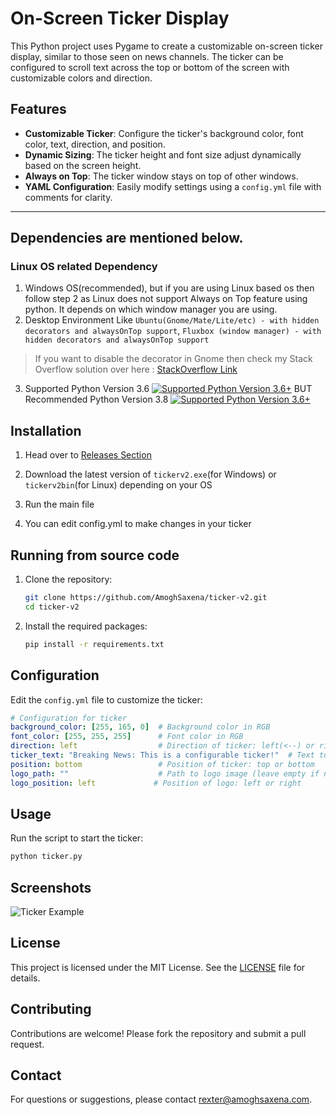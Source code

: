 # On-Screen Ticker Display

This Python project uses Pygame to create a customizable on-screen ticker display, similar to those seen on news channels. The ticker can be configured to scroll text across the top or bottom of the screen with customizable colors and direction.

## Features

- **Customizable Ticker**: Configure the ticker's background color, font color, text, direction, and position.
- **Dynamic Sizing**: The ticker height and font size adjust dynamically based on the screen height.
- **Always on Top**: The ticker window stays on top of other windows.
- **YAML Configuration**: Easily modify settings using a `config.yml` file with comments for clarity.

---

## Dependencies are mentioned below. ##

### Linux OS related Dependency ###
1. Windows OS(recommended), but if you are using Linux based os then follow step 2 as Linux does not support Always on Top feature using python. It depends on which window manager you are using.
2. Desktop Environment Like `Ubuntu(Gnome/Mate/Lite/etc) - with hidden decorators and alwaysOnTop support`, `Fluxbox (window manager) - with hidden decorators and alwaysOnTop support`
> If you want to disable the decorator in Gnome then check my Stack Overflow solution over here : [StackOverflow Link](https://stackoverflow.com/a/71908794/8813647)
3. Supported Python Version 3.6 [![Supported Python Version 3.6+](https://img.shields.io/badge/Python-v3.6+-blue.svg?style=flat-square&logo=python)](#) BUT Recommended Python Version 3.8 [![Supported Python Version 3.6+](https://img.shields.io/badge/Python-v3.8+-blue.svg?style=flat-square&logo=python)](#)


## Installation

1. Head over to [Releases Section](https://github.com/AmoghSaxena/ticker-v2/releases)

2. Download the latest version of `tickerv2.exe`(for Windows) or `tickerv2bin`(for Linux) depending on your OS

3. Run the main file

4. You can edit config.yml to make changes in your ticker


## Running from source code

1. Clone the repository:
   ```bash
   git clone https://github.com/AmoghSaxena/ticker-v2.git
   cd ticker-v2
   ```

2. Install the required packages:
   ```bash
   pip install -r requirements.txt
   ```

## Configuration

Edit the `config.yml` file to customize the ticker:

```yaml
# Configuration for ticker
background_color: [255, 165, 0]  # Background color in RGB
font_color: [255, 255, 255]      # Font color in RGB
direction: left                  # Direction of ticker: left(<--) or right(-->)
ticker_text: "Breaking News: This is a configurable ticker!"  # Text to display
position: bottom                 # Position of ticker: top or bottom
logo_path: ""                    # Path to logo image (leave empty if no logo)
logo_position: left             # Position of logo: left or right
```

## Usage

Run the script to start the ticker:

```bash
python ticker.py
```

## Screenshots

![Ticker Example](https://pplx-res.cloudinary.com/image/upload/v1726150678/user_uploads/wasrnmswq/ticker.jpg)

## License

This project is licensed under the MIT License. See the [LICENSE](LICENSE) file for details.

## Contributing

Contributions are welcome! Please fork the repository and submit a pull request.

## Contact

For questions or suggestions, please contact rexter@amoghsaxena.com.




